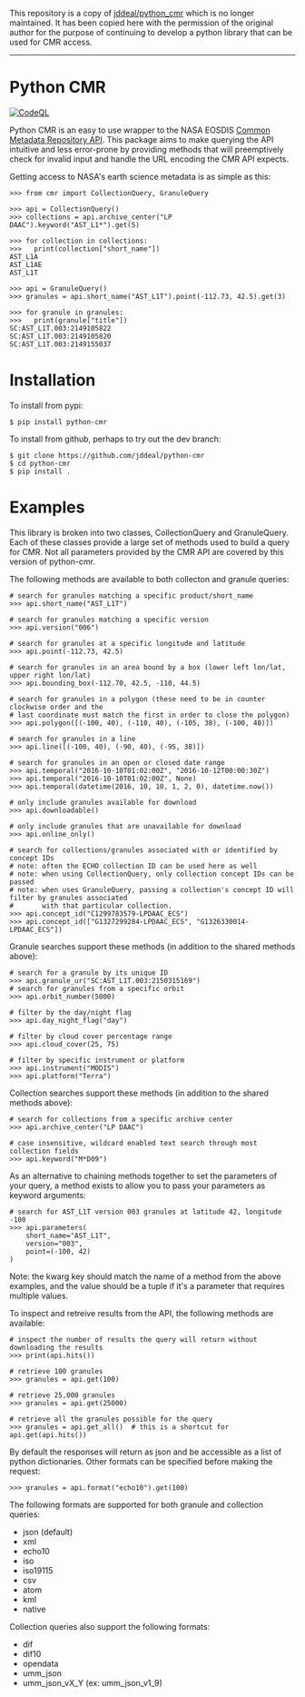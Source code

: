 This repository is a copy of [jddeal/python_cmr](https://github.com/jddeal/python-cmr/tree/ef0f9e7d67ce99d342a568bd6a098c3462df16d2) which is no longer maintained. It has been copied here with the permission of the original author for the purpose of continuing to develop a python library that can be used for CMR access.

----

Python CMR
==========

[![CodeQL](https://github.com/nasa/python_cmr/actions/workflows/codeql-analysis.yml/badge.svg)](https://github.com/nasa/python_cmr/actions/workflows/codeql-analysis.yml)

Python CMR is an easy to use wrapper to the NASA EOSDIS [Common Metadata Repository API](https://cmr.earthdata.nasa.gov/search/). This package aims to make querying the API intuitive and less error-prone by providing methods that will preemptively check for invalid input and handle the URL encoding the CMR API expects.

Getting access to NASA's earth science metadata is as simple as this:

    >>> from cmr import CollectionQuery, GranuleQuery

    >>> api = CollectionQuery()
    >>> collections = api.archive_center("LP DAAC").keyword("AST_L1*").get(5)

    >>> for collection in collections:
    >>>   print(collection["short_name"])
    AST_L1A
    AST_L1AE
    AST_L1T

    >>> api = GranuleQuery()
    >>> granules = api.short_name("AST_L1T").point(-112.73, 42.5).get(3)

    >>> for granule in granules:
    >>>   print(granule["title"])
    SC:AST_L1T.003:2149105822
    SC:AST_L1T.003:2149105820
    SC:AST_L1T.003:2149155037

Installation
============

To install from pypi:

    $ pip install python-cmr

To install from github, perhaps to try out the dev branch:

    $ git clone https://github.com/jddeal/python-cmr
    $ cd python-cmr
    $ pip install .

Examples
========

This library is broken into two classes, CollectionQuery and GranuleQuery. Each of these classes provide a large set of methods used to build a query for CMR. Not all parameters provided by the CMR API are covered by this version of python-cmr.

The following methods are available to both collecton and granule queries:

    # search for granules matching a specific product/short_name
    >>> api.short_name("AST_L1T")

    # search for granules matching a specific version
    >>> api.version("006")

    # search for granules at a specific longitude and latitude
    >>> api.point(-112.73, 42.5)

    # search for granules in an area bound by a box (lower left lon/lat, upper right lon/lat)
    >>> api.bounding_box(-112.70, 42.5, -110, 44.5)

    # search for granules in a polygon (these need to be in counter clockwise order and the
    # last coordinate must match the first in order to close the polygon)
    >>> api.polygon([(-100, 40), (-110, 40), (-105, 38), (-100, 40)])

    # search for granules in a line
    >>> api.line([(-100, 40), (-90, 40), (-95, 38)])

    # search for granules in an open or closed date range
    >>> api.temporal("2016-10-10T01:02:00Z", "2016-10-12T00:00:30Z")
    >>> api.temporal("2016-10-10T01:02:00Z", None)
    >>> api.temporal(datetime(2016, 10, 10, 1, 2, 0), datetime.now())

    # only include granules available for download
    >>> api.downloadable()

    # only include granules that are unavailable for download
    >>> api.online_only()

    # search for collections/granules associated with or identified by concept IDs
    # note: often the ECHO collection ID can be used here as well
    # note: when using CollectionQuery, only collection concept IDs can be passed
    # note: when uses GranuleQuery, passing a collection's concept ID will filter by granules associated
    #       with that particular collection.
    >>> api.concept_id("C1299783579-LPDAAC_ECS")
    >>> api.concept_id(["G1327299284-LPDAAC_ECS", "G1326330014-LPDAAC_ECS"])

Granule searches support these methods (in addition to the shared methods above):

    # search for a granule by its unique ID
    >>> api.granule_ur("SC:AST_L1T.003:2150315169")
    # search for granules from a specific orbit
    >>> api.orbit_number(5000)

    # filter by the day/night flag
    >>> api.day_night_flag("day")

    # filter by cloud cover percentage range
    >>> api.cloud_cover(25, 75)

    # filter by specific instrument or platform
    >>> api.instrument("MODIS")
    >>> api.platform("Terra")

Collection searches support these methods (in addition to the shared methods above):

    # search for collections from a specific archive center
    >>> api.archive_center("LP DAAC")

    # case insensitive, wildcard enabled text search through most collection fields
    >>> api.keyword("M*D09")

As an alternative to chaining methods together to set the parameters of your query, a method exists to allow you to pass your parameters as keyword arguments:

    # search for AST_L1T version 003 granules at latitude 42, longitude -100
    >>> api.parameters(
        short_name="AST_L1T",
        version="003",
        point=(-100, 42)
    )

Note: the kwarg key should match the name of a method from the above examples, and the value should be a tuple if it's a parameter that requires multiple values.

To inspect and retreive results from the API, the following methods are available:

    # inspect the number of results the query will return without downloading the results
    >>> print(api.hits())

    # retrieve 100 granules
    >>> granules = api.get(100)

    # retrieve 25,000 granules
    >>> granules = api.get(25000)

    # retrieve all the granules possible for the query
    >>> granules = api.get_all()  # this is a shortcut for api.get(api.hits())

By default the responses will return as json and be accessible as a list of python dictionaries. Other formats can be specified before making the request:

    >>> granules = api.format("echo10").get(100)

The following formats are supported for both granule and collection queries:

-   json (default)
-   xml
-   echo10
-   iso
-   iso19115
-   csv
-   atom
-   kml
-   native

Collection queries also support the following formats:

-   dif
-   dif10
-   opendata
-   umm\_json
-   umm\_json\_vX\_Y (ex: umm\_json\_v1\_9)

